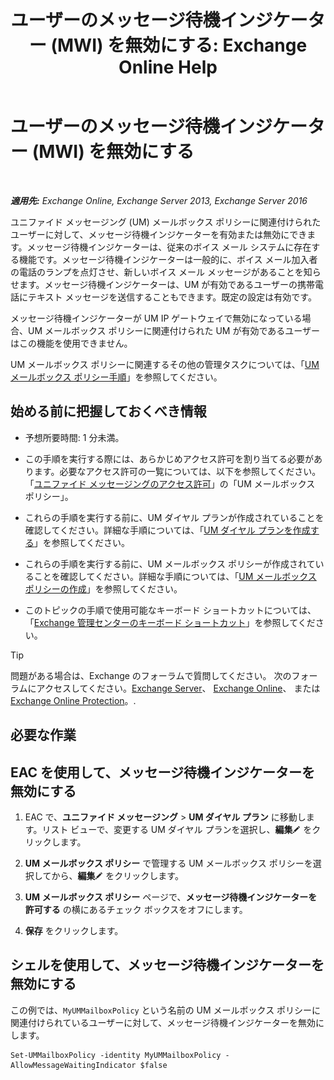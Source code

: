 ﻿---
title: 'ユーザーのメッセージ待機インジケーター (MWI) を無効にする: Exchange Online Help'
TOCTitle: ユーザーのメッセージ待機インジケーター (MWI) を無効にする
ms:assetid: 51cd6dc4-11d1-4eb9-a6c6-1965fcd24267
ms:mtpsurl: https://technet.microsoft.com/ja-jp/library/JJ673525(v=EXCHG.150)
ms:contentKeyID: 50555780
ms.date: 05/22/2018
mtps_version: v=EXCHG.150
ms.translationtype: HT
---

# ユーザーのメッセージ待機インジケーター (MWI) を無効にする

 

_**適用先:** Exchange Online, Exchange Server 2013, Exchange Server 2016_

ユニファイド メッセージング (UM) メールボックス ポリシーに関連付けられたユーザーに対して、メッセージ待機インジケーターを有効または無効にできます。メッセージ待機インジケーターは、従来のボイス メール システムに存在する機能です。メッセージ待機インジケーターは一般的に、ボイス メール加入者の電話のランプを点灯させ、新しいボイス メール メッセージがあることを知らせます。メッセージ待機インジケーターは、UM が有効であるユーザーの携帯電話にテキスト メッセージを送信することもできます。既定の設定は有効です。

メッセージ待機インジケーターが UM IP ゲートウェイで無効になっている場合、UM メールボックス ポリシーに関連付けられた UM が有効であるユーザーはこの機能を使用できません。

UM メールボックス ポリシーに関連するその他の管理タスクについては、「[UM メールボックス ポリシー手順](um-mailbox-policy-procedures-exchange-2013-help.md)」を参照してください。

## 始める前に把握しておくべき情報

  - 予想所要時間: 1 分未満。

  - この手順を実行する際には、あらかじめアクセス許可を割り当てる必要があります。必要なアクセス許可の一覧については、以下を参照してください。「[ユニファイド メッセージングのアクセス許可](unified-messaging-permissions-exchange-2013-help.md)」の「UM メールボックス ポリシー」。

  - これらの手順を実行する前に、UM ダイヤル プランが作成されていることを確認してください。詳細な手順については、「[UM ダイヤル プランを作成する](create-a-um-dial-plan-exchange-2013-help.md)」を参照してください。

  - これらの手順を実行する前に、UM メールボックス ポリシーが作成されていることを確認してください。詳細な手順については、「[UM メールボックス ポリシーの作成](create-a-um-mailbox-policy-exchange-2013-help.md)」を参照してください。

  - このトピックの手順で使用可能なキーボード ショートカットについては、「[Exchange 管理センターのキーボード ショートカット](keyboard-shortcuts-in-the-exchange-admin-center-exchange-online-protection-help.md)」を参照してください。


> [!TIP]
> 問題がある場合は、Exchange のフォーラムで質問してください。 次のフォーラムにアクセスしてください。<A href="https://go.microsoft.com/fwlink/p/?linkid=60612">Exchange Server</A>、 <A href="https://go.microsoft.com/fwlink/p/?linkid=267542">Exchange Online</A>、 または <A href="https://go.microsoft.com/fwlink/p/?linkid=285351">Exchange Online Protection</A>。.



## 必要な作業

## EAC を使用して、メッセージ待機インジケーターを無効にする

1.  EAC で、<strong>ユニファイド メッセージング</strong> \> <strong>UM ダイヤル プラン</strong> に移動します。リスト ビューで、変更する UM ダイヤル プランを選択し、<strong>編集</strong>![編集アイコン](images/Bb124582.6f53ccb2-1f13-4c02-bea0-30690e6ea71d(EXCHG.150).gif "編集アイコン") をクリックします。

2.  <strong>UM メールボックス ポリシー</strong> で管理する UM メールボックス ポリシーを選択してから、<strong>編集</strong>![編集アイコン](images/Bb124582.6f53ccb2-1f13-4c02-bea0-30690e6ea71d(EXCHG.150).gif "編集アイコン") をクリックします。

3.  <strong>UM メールボックス ポリシー</strong> ページで、<strong>メッセージ待機インジケーターを許可する</strong> の横にあるチェック ボックスをオフにします。

4.  <strong>保存</strong> をクリックします。

## シェルを使用して、メッセージ待機インジケーターを無効にする

この例では、`MyUMMailboxPolicy` という名前の UM メールボックス ポリシーに関連付けられているユーザーに対して、メッセージ待機インジケーターを無効にします。

    Set-UMMailboxPolicy -identity MyUMMailboxPolicy -AllowMessageWaitingIndicator $false

